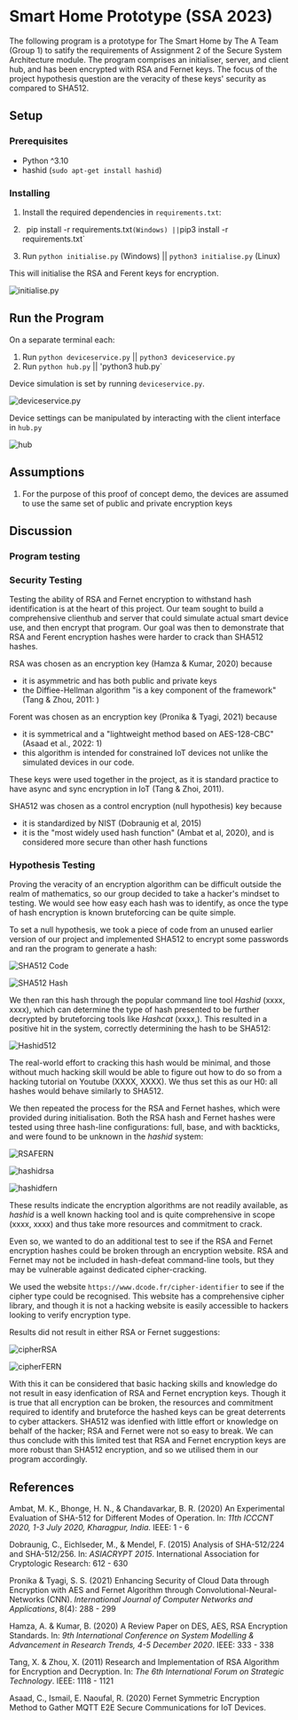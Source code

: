 # Smart Home Prototype (SSA 2023)
The following program is a prototype for The Smart Home by The A Team (Group 1) to satify the requirements of Assignment 2 of the Secure System Architecture module. The program comprises an initialiser, server, and client hub, and has been encrypted with RSA and Fernet keys. The focus of the project hypothesis question are the veracity of these keys' security as compared to SHA512.

## Setup
### Prerequisites
* Python ^3.10
* hashid (`sudo apt-get install hashid`)

### Installing
1. Install the required dependencies in `requirements.txt`:
2. 
   ` `pip install -r requirements.txt` (Windows) || `pip3 install -r requirements.txt`
   
3. Run `python initialise.py` (Windows) || `python3 initialise.py` (Linux)

This will initialise the RSA and Ferent keys for encryption.

![initialise.py](./images/initialise.png)

## Run the Program
On a separate terminal each:
1. Run `python deviceservice.py` || `python3 deviceservice.py`
2. Run `python hub.py` || 'python3 hub.py`

Device simulation is set by running `deviceservice.py`. 

![deviceservice.py](./images/deviceservice.png)

Device settings can be manipulated by interacting with the client interface in `hub.py` 

![hub](./images/hub.png)

## Assumptions
1. For the purpose of this proof of concept demo, the devices are assumed to use the same set of public and private encryption keys
   
## Discussion

### Program testing


### Security Testing

Testing the ability of RSA and Fernet encryption to withstand hash identification is at the heart of this project. Our team sought to build a comprehensive clienthub and server that could simulate actual smart device use, and then encrypt that program. Our goal was then to demonstrate that RSA and Ferent encryption hashes were harder to crack than SHA512 hashes. 

RSA was chosen as an encryption key (Hamza & Kumar, 2020) because 
* it is asymmetric and has both public and private keys
* the Diffiee-Hellman algorithm "is a key component of the framework" (Tang & Zhou, 2011: )

Forent was chosen as an encryption key (Pronika & Tyagi, 2021) because 
* it is symmetrical and a "lightweight method based on AES-128-CBC" (Asaad et al., 2022: 1)
* this algorithm is intended for constrained IoT devices not unlike the simulated devices in our code.

These keys were used together in the project, as it is standard practice to have async and sync encryption in IoT (Tang & Zhoi, 2011).

SHA512 was chosen as a control encryption (null hypothesis) key because
* it is standardized by NIST (Dobraunig et al, 2015)
* it is the "most widely used hash function" (Ambat et al, 2020), and is considered more secure than other hash functions

### Hypothesis Testing

Proving the veracity of an encryption algorithm can be difficult outside the realm of mathematics, so our group decided to take a hacker's mindset to testing. We would see how easy each hash was to identify, as once the type of hash encryption is known bruteforcing can be quite simple.

To set a null hypothesis, we took a piece of code from an unused earlier version of our project and implemented SHA512 to encrypt some passwords and ran the program to generate a hash:

![SHA512 Code](./images/SHA512code.png)

![SHA512 Hash](./images/SHA512hash.png)

We then ran this hash through the popular command line tool _Hashid_ (xxxx, xxxx), which can determine the type of hash presented to be further decrypted by bruteforcing tools like _Hashcat_ (xxxx,). This resulted in a positive hit in the system, correctly determining the hash to be SHA512:

![Hashid512](./images/hashid512.png)

The real-world effort to cracking this hash would be minimal, and those without much hacking skill would be able to figure out how to do so from a hacking tutorial on Youtube (XXXX, XXXX). We thus set this as our H0: all hashes would behave similarly to SHA512.

We then repeated the process for the RSA and Fernet hashes, which were provided during initialisation. Both the RSA hash and Fernet hashes were tested using three hash-line configurations: full, base, and with backticks, and were found to be unknown in the _hashid_ system: 

![RSAFERN](./images/rsafern_init.png)

![hashidrsa](./images/hashidrsa.png)

![hashidfern](./images/hashidfern.png)

These results indicate the encryption algorithms are not readily available, as _hashid_ is a well known hacking tool and is quite comprehensive in scope (xxxx, xxxx) and thus take more resources and commitment to crack. 

Even so, we wanted to do an additional test to see if the RSA and Fernet encryption hashes could be broken through an encryption website. RSA and Fernet may not be included in hash-defeat command-line tools, but they may be vulnerable against dedicated cipher-cracking.

We used the website `https://www.dcode.fr/cipher-identifier` to see if the cipher type could be recognised. This website has a comprehensive cipher library, and though it is not a hacking website is easily accessible to hackers looking to verify encryption type.

Results did not result in either RSA or Fernet suggestions:

![cipherRSA](./images/cipherRSA.png)

![cipherFERN](./images/cipherFERN.png)

With this it can be considered that basic hacking skills and knowledge do not result in easy idenfication of RSA and Fernet encryption keys. Though it is true that all encryption can be broken, the resources and commitment required to identify and bruteforce the hashed keys can be great deterrents to cyber attackers. SHA512 was idenfied with little effort or knowledge on behalf of the hacker; RSA and Fernet were not so easy to break. We can thus conclude with this limited test that RSA and Fernet encryption keys are more robust than SHA512 encryption, and so we utilised them in our program accordingly.

## References

Ambat, M. K., Bhonge, H. N., & Chandavarkar, B. R. (2020) An Experimental Evaluation of SHA-512 for Different Modes of Operation. In: _11th ICCCNT 2020, 1-3 July 2020, Kharagpur, India._ IEEE: 1 - 6

Dobraunig, C., Eichlseder, M., & Mendel, F. (2015) Analysis of SHA-512/224 and SHA-512/256. In: _ASIACRYPT 2015_. International Association for Cryptologic Research: 612 - 630

Pronika & Tyagi, S. S. (2021) Enhancing Security of Cloud Data through Encryption with AES and Fernet Algorithm through Convolutional-Neural-Networks (CNN). _International Journal of Computer Networks and Applications_, 8(4): 288 - 299

Hamza, A. & Kumar, B. (2020) A Review Paper on DES, AES, RSA Encryption Standards. In: _9th International Conference on System Modelling & Advancement in Research Trends, 4-5 December 2020_. IEEE: 333 - 338

Tang, X. & Zhou, X. (2011) Research and Implementation of RSA Algorithm for Encryption and Decryption. In: _The 6th International Forum on Strategic Technology_. IEEE: 1118 - 1121

Asaad, C., Ismail, E. Naoufal, R. (2020) Fernet Symmetric Encryption Method to Gather MQTT E2E Secure Communications for IoT Devices. 
